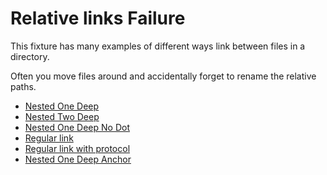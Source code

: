 # Relative links Failure

This fixture has many examples of different ways link between files in a directory.

Often you move files around and accidentally forget to rename the relative paths.

- [Nested One Deep](../nested/one-deep.md)
- [Nested Two Deep](./nested/two-deep.md)
- [Nested One Deep No Dot](/invalid/relative-links/nested/one-deep.md)
- [Regular link](github.com)
- [Regular link with protocol](https://github.com)
- [Nested One Deep Anchor](./nested/one-deep.md#heading-invalid)